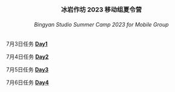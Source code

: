 <h3 align="center"> 冰岩作坊 2023 移动组夏令营 </h3>
<h6 align="center"> Bingyan Studio Summer Camp 2023 for Mobile Group </h6>

7月3日任务 **[Day1](Day1.md)**

7月4日任务 **[Day2](Day2.md)**

7月5日任务 **[Day3](Day3.md)**

7月6日任务 **[Day4](Day4.md)**
